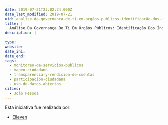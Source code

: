 ```yaml
---
date: 2019-07-21T23:02:24.000Z
date_last_modified: 2019-07-21
uid: analise-da-governanca-de-ti-em-orgãos-publicos-identificacão-dos-indices-de-alinhamento-por-orgão-a-partir-de-uma-plataforma-mobile
title: |
  Análise Da Governança De Ti Em Órgãos Públicos: Identificação Dos Índices De Alinhamento Por Órgão A Partir De Uma Plataforma Mobile
description: |
  
type: 
website: 
date_ini: 
date_end: 
tags:
  - monitoreo-de-servicios-publicos
  - mapeo-ciudadano
  - transparencia-y-rendicion-de-cuentas
  - participación-ciudadana
  - uso-de-datos-abiertos
cities: 
  - João Pessoa
---
```


Esta iniciativa fue realizada por:

- [Elleven](/organizaciones/elleven)
